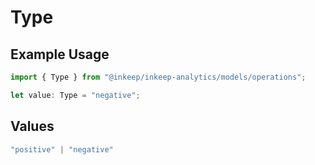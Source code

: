 # Type

## Example Usage

```typescript
import { Type } from "@inkeep/inkeep-analytics/models/operations";

let value: Type = "negative";
```

## Values

```typescript
"positive" | "negative"
```